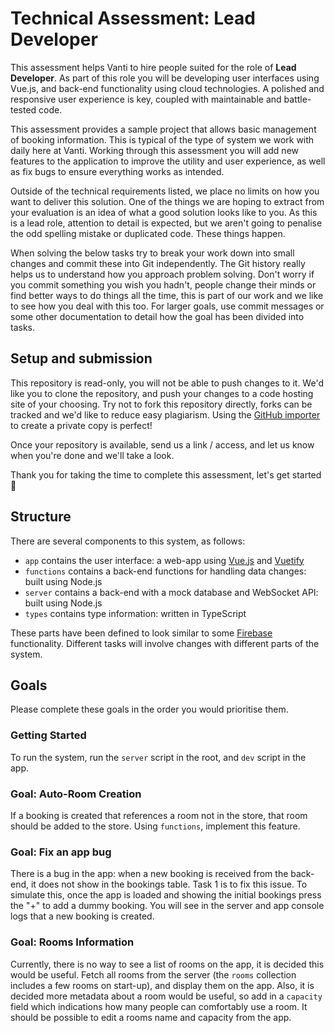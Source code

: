 # Technical Assessment: Lead Developer

This assessment helps Vanti to hire people suited for the role of **Lead Developer**. As part of this role you will be developing user interfaces using Vue.js, and back-end functionality using cloud technologies. A polished and responsive user experience is key, coupled with maintainable and battle-tested code.

This assessment provides a sample project that allows basic management of booking information. This is typical of the type of system we work with daily here at Vanti. Working through this assessment you will add new features to the application to improve the utility and user experience, as well as fix bugs to ensure everything works as intended.

Outside of the technical requirements listed, we place no limits on how you want to deliver this solution. One of the things we are hoping to extract from your evaluation is an idea of what a good solution looks like to you. As this is a lead role, attention to detail is expected, but we aren't going to penalise the odd spelling mistake or duplicated code. These things happen.

When solving the below tasks try to break your work down into small changes and commit these into Git independently. The Git history really helps us to understand how you approach problem solving. Don't worry if you commit something you wish you hadn't, people change their minds or find better ways to do things all the time, this is part of our work and we like to see how you deal with this too. For larger goals, use commit messages or some other documentation to detail how the goal has been divided into tasks.

## Setup and submission

This repository is read-only, you will not be able to push changes to it. We'd like you to clone the repository, and push your changes to a code hosting site of your choosing. Try not to fork this repository directly, forks can be tracked and we'd like to reduce easy plagiarism. Using the [GitHub importer](https://github.com/new/import) to create a private copy is perfect!

Once your repository is available, send us a link / access, and let us know when you're done and we'll take a look.

Thank you for taking the time to complete this assessment, let's get started :rocket:

## Structure

There are several components to this system, as follows:

* `app` contains the user interface: a web-app using [Vue.js](https://vuejs.org/) and [Vuetify](https://v2.vuetifyjs.com/)
* `functions` contains a back-end functions for handling data changes: built using Node.js
* `server` contains a back-end with a mock database and WebSocket API: built using Node.js
* `types` contains type information: written in TypeScript

These parts have been defined to look similar to some [Firebase](https://firebase.google.com/) functionality. Different tasks will involve changes with different parts of the system.

## Goals

Please complete these goals in the order you would prioritise them.

### Getting Started

To run the system, run the `server` script in the root, and `dev` script in the app.

### Goal: Auto-Room Creation

If a booking is created that references a room not in the store, that room should be added to the store. Using `functions`, implement this feature.

### Goal: Fix an app bug

There is a bug in the app: when a new booking is received from the back-end, it does not show in the bookings table. Task 1 is to fix this issue. To simulate this, once the app is loaded and showing the initial bookings press the "+" to add a dummy booking. You will see in the server and app console logs that a new booking is created.

### Goal: Rooms Information

Currently, there is no way to see a list of rooms on the app, it is decided this would be useful. Fetch all rooms from the server (the `rooms` collection includes a few rooms on start-up), and display them on the app. Also, it is decided more metadata about a room would be useful, so add in a `capacity` field which indications how many people can comfortably use a room. It should be possible to edit a rooms name and capacity from the app.
